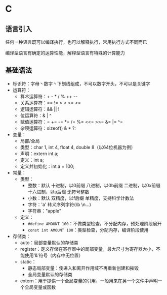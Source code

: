 # C

## 语言引入

任何一种语言既可以编译执行，也可以解释执行，常用执行方式不同而已

编译型语言有确定的运算性能，解释型语言有特殊的计算能力

## 基础语法

* 标识符：字母丶数字丶下划线组成，不可以数字开头，不可以是关键字
* 运算符：
  * 算术运算符：+  -  *  /  %  ++  --
  * 关系运算符：==  !=  >  <  >=  <=
  * 逻辑运算符：&&  ||  !
  * 位运算符：&  |  ^
  * 赋值运算符：=  +=  -=  *=  /=  %=  <<=  >>=  &=  |=  ^=
  * 杂项运算符：sizeof()  &  *  ?:
* 变量：
  * 局部/全局
  * 类型：char  1, int  4, float  4, double  8（以64位机器为例）
  * 声明：extern int a; 
  * 定义：int a;
  * 定义并初始化：int a = 100;
* 常量：
  * 类型：
    * 整数：默认 十进制，以0前缀 八进制，以0b前缀 二进制，以0x前缀 十六进制，以u后缀 无符号整数
    * 小数：默认 双精度，以f后缀 单精度，支持科学计数法
    * 字符：'a'  转义序列字符(\b \n...)
    * 字符串："apple"
  * 定义：
    * `#define AMOUNT 100`：不做类型检查，不分配内存，预处理阶段展开
    * `const int AMOUNT 100`：类型检查，分配内存，编译阶段使用
* 存储类：
  * auto：局部变量默认的存储类
  * register：定义存储在寄存器中的局部变量，最大尺寸为寄存器大小，不能使用'&'符号（内存中无位置）
  * static：
    * 静态局部变量：使进入和离开作用域不再重新创建和摧毁
    * 全局变量默认的存储类
  * extern：用于提供一个全局变量的引用，一般用来在另一个文件中声明一个全局变量或函数